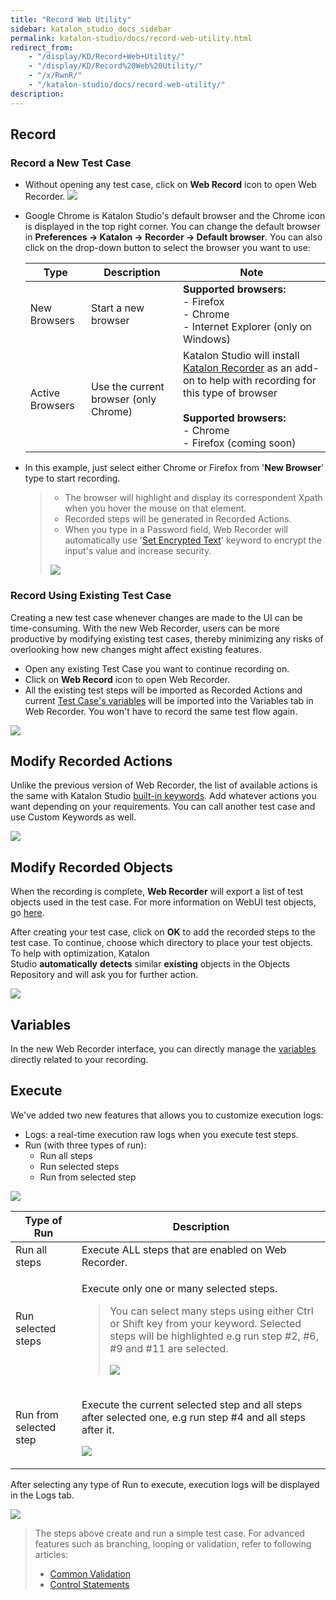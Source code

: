 ```yaml
---
title: "Record Web Utility" 
sidebar: katalon_studio_docs_sidebar
permalink: katalon-studio/docs/record-web-utility.html 
redirect_from:
    - "/display/KD/Record+Web+Utility/"
    - "/display/KD/Record%20Web%20Utility/"
    - "/x/RwnR/"
    - "/katalon-studio/docs/record-web-utility/"
description: 
---
```

Record
------

### Record a New Test Case

*   Without opening any test case, click on **Web Record** icon to open Web Recorder. ![](../../images/katalon-studio/docs/record-web-utility/Screen-Shot-2018-06-27-at-09.41.37.png)
*   Google Chrome is Katalon Studio's default browser and the Chrome icon is displayed in the top right corner. You can change the default browser in **Preferences → Katalon → Recorder → Default browser**. You can also click on the drop-down button to select the browser you want to use:
    
    <table><thead><tr><th>Type</th><th>Description</th><th>Note</th></tr></thead><tbody><tr><td>New Browsers</td><td>Start a new browser</td><td><strong>Supported browsers:</strong><br>- Firefox<br>- Chrome<br>- Internet Explorer (only on Windows)</td></tr><tr><td>Active Browsers</td><td>Use the current browser (only Chrome)</td><td>Katalon Studio will install <a class="external-link" href="https://chrome.google.com/webstore/detail/katalon-recorder-selenium/ljdobmomdgdljniojadhoplhkpialdid" rel="nofollow">Katalon Recorder</a> as an add-on to help with recording for this type of browser<br><br><strong>Supported browsers:</strong><br>- Chrome<br>- Firefox (coming soon)</td></tr></tbody></table>
    
*   In this example, just select either Chrome or Firefox from '**New Browser**' type to start recording.
    
    > *   The browser will highlight and display its correspondent Xpath when you hover the mouse on that element.
    > *   Recorded steps will be generated in Recorded Actions.
    > *   When you type in a Password field, Web Recorder will automatically use '[Set Encrypted Text](/display/KD/%5BWebUI%5D+Set+Encrypted+Text)' keyword to encrypt the input's value and increase security.
    > 
    > ![](../../images/katalon-studio/docs/record-web-utility/Screen-Shot-2018-06-27-at-10.05.19.png)
    

### Record Using Existing Test Case

Creating a new test case whenever changes are made to the UI can be time-consuming. With the new Web Recorder, users can be more productive by modifying existing test cases, thereby minimizing any risks of overlooking how new changes might affect existing features. 

*   Open any existing Test Case you want to continue recording on.
*   Click on **Web Record** icon to open Web Recorder.
*   All the existing test steps will be imported as Recorded Actions and current [Test Case's variables](/display/KD/Variable+Types#VariableTypes-Localvariables) will be imported into the Variables tab in Web Recorder. You won't have to record the same test flow again.

![](../../images/katalon-studio/docs/record-web-utility/Screen-Shot-2018-06-27-at-11.23.30.png)

Modify Recorded Actions
-----------------------

Unlike the previous version of Web Recorder, the list of available actions is the same with Katalon Studio [built-in keywords](/display/KD/Built-in+Keywords). Add whatever actions you want depending on your requirements. You can call another test case and use Custom Keywords as well.

![](../../images/katalon-studio/docs/record-web-utility/Screen-Shot-2018-06-27-at-11.30.37.png)

Modify Recorded Objects
-----------------------

When the recording is complete, **Web Recorder** will export a list of test objects used in the test case. For more information on WebUI test objects, go [here](/x/tQTR). 

After creating your test case, click on **OK** to add the recorded steps to the test case. To continue, choose which directory to place your test objects. To help with optimization, Katalon Studio **automatically** **detects** similar **existing** objects in the Objects Repository and will ask you for further action.

![](../../images/katalon-studio/docs/record-web-utility/image2018-6-26-143A183A9.png)

Variables
---------

In the new Web Recorder interface, you can directly manage the [variables](/x/RoIw) directly related to your recording.

Execute
-------

We've added two new features that allows you to customize execution logs:

*   Logs: a real-time execution raw logs when you execute test steps. 
*   Run (with three types of run):
    *   Run all steps
    *   Run selected steps
    *   Run from selected step

![](../../images/katalon-studio/docs/record-web-utility/Screen-Shot-2018-06-27-at-11.46.04.png)

<table><thead><tr><th>Type of Run</th><th>Description</th></tr></thead><tbody><tr><td>Run all steps</td><td>Execute ALL steps that are enabled on Web Recorder.</td></tr><tr><td>Run selected steps</td><td><p>Execute only one or many selected steps.</p><blockquote class="important"><p>You can select many steps using either Ctrl or Shift key from your keyword. Selected steps will be highlighted e.g run step #2, #6, #9 and #11 are selected.</p><p><img src="../../images/katalon-studio/docs/record-web-utility/Screen-Shot-2018-06-27-at-11.45.48.png"></p></blockquote></td></tr><tr><td>Run from selected step</td><td><p>Execute the current selected step and all steps after selected one, e.g run step #4 and all steps after it.</p><p><img src="../../images/katalon-studio/docs/record-web-utility/Screen-Shot-2018-06-27-at-11.51.07.png"></p></td></tr></tbody></table>

After selecting any type of Run to execute, execution logs will be displayed in the Logs tab.

![](../../images/katalon-studio/docs/record-web-utility/Screen-Shot-2018-06-27-at-11.54.27.png)

> The steps above create and run a simple test case. For advanced features such as branching, looping or validation, refer to following articles: 
> 
> *   [Common Validation](https://www.katalon.com/tutorials/common-validation/) 
> *   [Control Statements](/display/KD/Control+Statements)
